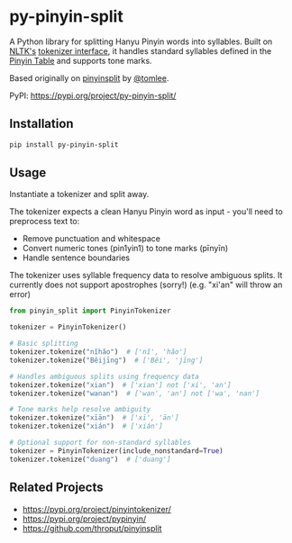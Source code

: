 # py-pinyin-split

A Python library for splitting Hanyu Pinyin words into syllables. Built on [NLTK's](https://github.com/nltk/nltk) [tokenizer interface](https://www.nltk.org/api/nltk.tokenize.html), it handles standard syllables defined in the [Pinyin Table](https://en.wikipedia.org/wiki/Pinyin_table) and supports tone marks.


Based originally on [pinyinsplit](https://github.com/throput/pinyinsplit) by [@tomlee](https://github.com/tomlee).

PyPI: https://pypi.org/project/py-pinyin-split/

## Installation

```bash
pip install py-pinyin-split
```

## Usage

Instantiate a tokenizer and split away.

 The tokenizer expects a clean Hanyu Pinyin word as input - you'll need to preprocess text to:
- Remove punctuation and whitespace
- Convert numeric tones (pin1yin1) to tone marks (pīnyīn)
- Handle sentence boundaries

The tokenizer uses syllable frequency data to resolve ambiguous splits. It currently does not support apostrophes (sorry!) (e.g. "xi'an" will throw an error)


```python
from pinyin_split import PinyinTokenizer

tokenizer = PinyinTokenizer()

# Basic splitting
tokenizer.tokenize("nǐhǎo")  # ['nǐ', 'hǎo']
tokenizer.tokenize("Běijīng")  # ['Běi', 'jīng']

# Handles ambiguous splits using frequency data
tokenizer.tokenize("xian")  # ['xian'] not ['xi', 'an']
tokenizer.tokenize("wanan")  # ['wan', 'an'] not ['wa', 'nan']

# Tone marks help resolve ambiguity
tokenizer.tokenize("xīān")  # ['xī', 'ān']
tokenizer.tokenize("xián")  # ['xián']

# Optional support for non-standard syllables
tokenizer = PinyinTokenizer(include_nonstandard=True)
tokenizer.tokenize("duang")  # ['duang']
```

## Related Projects
- https://pypi.org/project/pinyintokenizer/
- https://pypi.org/project/pypinyin/
- https://github.com/throput/pinyinsplit